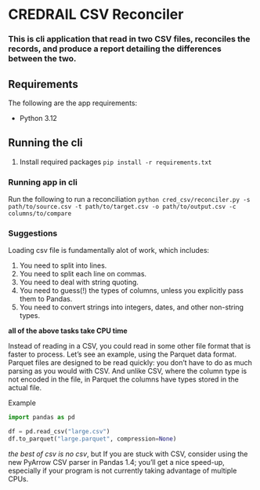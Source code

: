 # CREDRAIL CSV Reconciler

### This is cli application that read in two CSV files, reconciles the records, and produce a report detailing the differences between the two.

## Requirements
The following are the app requirements:
- Python 3.12

## Running the cli

1. Install required packages
    `pip install -r requirements.txt`

### Running app in cli
Run the following to run a reconciliation
`python cred_csv/reconciler.py -s path/to/source.csv -t path/to/target.csv -o path/to/output.csv -c columns/to/compare`


### Suggestions

Loading csv file is fundamentally alot of work, which includes:

1. You need to split into lines.
2. You need to split each line on commas.
3. You need to deal with string quoting.
4. You need to guess(!) the types of columns, unless you explicitly pass them to Pandas.
5. You need to convert strings into integers, dates, and other non-string types.

**all of the above tasks take CPU time**

Instead of reading in a CSV, you could read in some other file format that is faster to process. Let’s see an example, using the Parquet data format. Parquet files are designed to be read quickly: you don’t have to do as much parsing as you would with CSV. And unlike CSV, where the column type is not encoded in the file, in Parquet the columns have types stored in the actual file.

Example 
```python
import pandas as pd

df = pd.read_csv("large.csv")
df.to_parquet("large.parquet", compression=None)
```
*the best of csv is no csv*, but If you are stuck with CSV, consider using the new PyArrow CSV parser in Pandas 1.4; you’ll get a nice speed-up, especially if your program is not currently taking advantage of multiple CPUs.